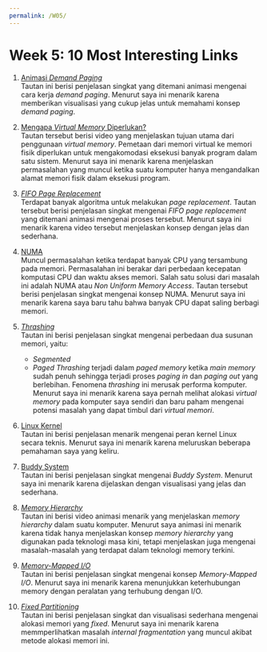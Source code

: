 ```yaml
---
permalink: /W05/
---
```

# Week 5: 10 Most Interesting Links

1. [Animasi *Demand Paging*](https://www.youtube.com/watch?v=dOVrEbZVeoU)\
Tautan ini berisi penjelasan singkat yang ditemani animasi mengenai cara kerja *demand paging*. Menurut saya ini menarik karena memberikan
visualisasi yang cukup jelas untuk memahami konsep *demand paging*.

2. [Mengapa *Virtual Memory* Diperlukan?](https://www.youtube.com/watch?v=2quKyPnUShQ)\
Tautan tersebut berisi video yang menjelaskan tujuan utama dari penggunaan *virtual memory*. Pemetaan dari memori virtual ke memori fisik diperlukan
untuk mengakomodasi eksekusi banyak program dalam satu sistem. Menurut saya ini menarik karena menjelaskan permasalahan yang muncul ketika suatu komputer
hanya mengandalkan alamat memori fisik dalam eksekusi program.

3. [*FIFO Page Replacement*](https://www.youtube.com/watch?v=UTXkbcJUY74)\
Terdapat banyak algoritma untuk melakukan *page replacement*. Tautan tersebut berisi penjelasan singkat mengenai *FIFO page replacement* yang ditemani
animasi mengenai proses tersebut. Menurut saya ini menarik karena video tersebut menjelaskan konsep dengan jelas dan sederhana.

4. [NUMA](https://www.youtube.com/watch?v=Vmb8xGD-LV8)\
Muncul permasalahan ketika terdapat banyak CPU yang tersambung pada memori. Permasalahan ini berakar dari perbedaan kecepatan komputasi CPU dan
waktu akses memori. Salah satu solusi dari masalah ini adalah NUMA atau *Non Uniform Memory Access*. Tautan tersebut berisi penjelasan singkat
mengenai konsep NUMA. Menurut saya ini menarik karena saya baru tahu bahwa banyak CPU dapat saling berbagi memori.

5. [*Thrashing*](https://www.youtube.com/watch?v=p9yZNLeOj4s)\
Tautan ini berisi penjelasan singkat mengenai perbedaan dua susunan memori, yaitu:
	- *Segmented*
	- *Paged*
*Thrashing* terjadi dalam *paged memory* ketika *main memory* sudah penuh sehingga terjadi proses *paging in* dan *paging out* yang berlebihan.
Fenomena *thrashing* ini merusak performa komputer. Menurut saya ini menarik karena saya pernah melihat alokasi *virtual memory* pada komputer
saya sendiri dan baru paham mengenai potensi masalah yang dapat timbul dari *virtual memori*.

6. [Linux Kernel](https://www.youtube.com/watch?v=pJ607nDnyE0)\
Tautan ini berisi penjelasan menarik mengenai peran kernel Linux secara teknis. Menurut saya ini menarik karena meluruskan beberapa pemahaman saya
yang keliru.

7. [Buddy System](https://www.youtube.com/watch?v=1pCC6pPAtio)\
Tautan ini berisi penjelasan singkat mengenai *Buddy System*. Menurut saya ini menarik karena dijelaskan dengan visualisasi yang jelas dan sederhana.

8. [*Memory Hierarchy*](https://www.youtube.com/watch?v=p3q5zWCw8J4)\
Tautan ini berisi video animasi menarik yang menjelaskan *memory hierarchy* dalam suatu komputer. Menurut saya animasi ini menarik karena tidak hanya menjelaskan
konsep *memory hierarchy* yang digunakan pada teknologi masa kini, tetapi menjelaskan juga mengenai masalah-masalah yang terdapat dalam teknologi memory terkini.

9. [*Memory-Mapped I/O*](https://www.youtube.com/watch?v=NrYmieuWLy4)\
Tautan ini berisi penjelasan singkat mengenai konsep *Memory-Mapped I/O*. Menurut saya ini menarik karena menunjukkan keterhubungan memory dengan peralatan
yang terhubung dengan I/O.

10. [*Fixed Partitioning*](https://www.youtube.com/watch?v=Aq_apMR31Kw)\
Tautan ini berisi penjelasan singkat dan visualisasi sederhana mengenai alokasi memori yang *fixed*. Menurut saya ini menarik karena memmperlihatkan
masalah *internal fragmentation* yang muncul akibat metode alokasi memori ini.


